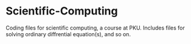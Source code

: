 # Scientific-Computing
Coding files for scientific computing, a course at PKU. Includes files for solving ordinary diffrential equation(s), and so on.
